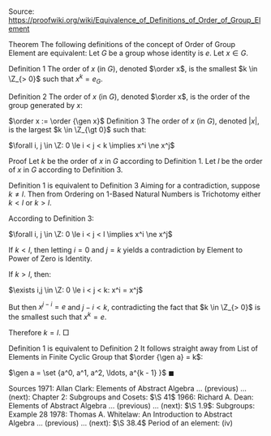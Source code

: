 # 

Source: https://proofwiki.org/wiki/Equivalence_of_Definitions_of_Order_of_Group_Element



Theorem
The following definitions of the concept of Order of Group Element are equivalent:
Let $G$ be a group whose identity is $e$.
Let $x \in G$.

Definition 1
The order of $x$ (in $G$), denoted $\order x$, is the smallest $k \in \Z_{> 0}$ such that $x^k = e_G$.

Definition 2
The order of $x$ (in $G$), denoted $\order x$, is the order of the group generated by $x$:

$\order x := \order {\gen x}$
Definition 3
The order of $x$ (in $G$), denoted $\left\vert{x}\right\vert$, is the largest $k \in \Z_{\gt 0}$ such that:

$\forall i, j \in \Z: 0 \le i < j < k \implies x^i \ne x^j$


Proof
Let $k$ be the order of $x$ in $G$ according to Definition 1.
Let $l$ be the order of $x$ in $G$ according to Definition 3.


Definition $1$ is equivalent to Definition $3$
Aiming for a contradiction, suppose $k \ne l$.
Then from Ordering on 1-Based Natural Numbers is Trichotomy either $k < l$ or $k > l$.

According to Definition 3:

$\forall i, j \in \Z: 0 \le i < j < l \implies x^i \ne x^j$

If $k < l$, then letting $i = 0$ and $j = k$ yields a contradiction by Element to Power of Zero is Identity.

If $k > l$, then:

$\exists i,j \in \Z: 0 \le i < j < k: x^i = x^j$

But then $x^{j - i} = e$ and $j - i < k$, contradicting the fact that $k \in \Z_{> 0}$ is the smallest such that $x^k = e$.

Therefore $k = l$.
$\Box$


Definition $1$ is equivalent to Definition $2$
It follows straight away from List of Elements in Finite Cyclic Group that $\order {\gen a} = k$:

$\gen a = \set {a^0, a^1, a^2, \ldots, a^{k - 1} }$
$\blacksquare$


Sources
1971: Allan Clark: Elements of Abstract Algebra ... (previous) ... (next): Chapter $2$: Subgroups and Cosets: $\S 41$
1966: Richard A. Dean: Elements of Abstract Algebra ... (previous) ... (next): $\S 1.9$: Subgroups: Example $28$
1978: Thomas A. Whitelaw: An Introduction to Abstract Algebra ... (previous) ... (next): $\S 38.4$ Period of an element: $\text{(iv)}$




